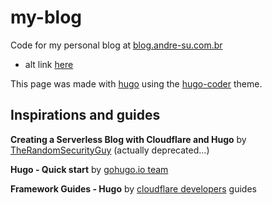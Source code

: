 # my-blog

Code for my personal blog at [blog.andre-su.com.br](https://blog.andre-su.com.br/) 
  - alt link [here](https://blog-andre-su.pages.dev/)

This page was made with [hugo](https://gohugo.io/) using the [hugo-coder](https://github.com/luizdepra/hugo-coder/) theme.

## Inspirations and guides

**Creating a Serverless Blog with Cloudflare and Hugo** by [TheRandomSecurityGuy](https://randomsecurity.dev/posts/serverless-blog/) (actually deprecated...)

**Hugo - Quick start** by [gohugo.io team](https://gohugo.io/getting-started/quick-start/)

**Framework Guides - Hugo** by [cloudflare developers](https://developers.cloudflare.com/pages/framework-guides/deploy-a-hugo-site/) guides
